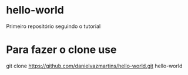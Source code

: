 ﻿# hello-world
Primeiro repositório seguindo o tutorial

# Para fazer o clone use
git clone https://github.com/danielvazmartins/hello-world.git hello-world
